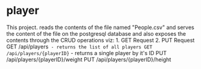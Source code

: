 # player
This project. reads the contents of the file named "People.csv" and serves the content of the file on the postgresql database and also exposes the contents through
the CRUD operations viz:
    1. GET Request 
    2. PUT Request 
      GET /api/players` - returns the list of all players
      GET /api/players/{playerID}` - returns a single player by it's ID
      PUT /api/players/{playerID}/weight
      PUT /api/players/{playerID}/height
